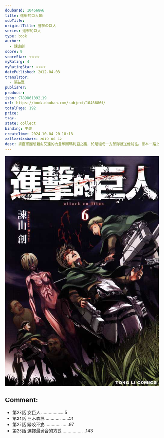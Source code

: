 ```yaml
---
doubanId: 10466866
title: 進擊的巨人06
subTitle: 
originalTitle: 進撃の巨人
series: 進擊的巨人
type: book
author: 
  - 諫山創
score: 9
scoreStar: ⭐⭐⭐⭐
myRating: 4
myRatingStar: ⭐⭐⭐⭐
datePublished: 2012-04-03
translator: 
  - 張益豐
publisher: 
producer: 
isbn: 9789861092119
url: https://book.douban.com/subject/10466866/
totalPage: 192
price: 
tags: 
state: collect
binding: 平装
createTime: 2024-10-04 20:18:18
collectionDate: 2019-06-12
desc: 調查軍團想藉由艾連的力量奪回瑪利亞之牆，於是組成一支部隊護送他前往。原本一路上都很平靜無波，但是突然出現的女巨人卻開始攻擊阿爾敏，當他摔下馬原以為這下死定了，沒想到對方竟然是確認了他的臉，之後就離開了。這舉動讓阿爾敏懷疑那個女巨人是跟艾連一樣由人類變成的。
---
```


![image](99.Attachments/Files/s9005420.jpg)

Comment: 
---



  - 第23話 女巨人....................5
  - 第24話 巨木森林....................51
  - 第25話 緊咬不放....................97
  - 第26話 選擇最適合的方式....................143
